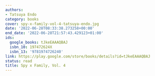 ```yaml
---
authors:
- Tatsuya Endo
category: books
cover: spy-x-family-vol-4-tatsuya-endo.jpg
date: '2022-06-28T08:33:38.273258+00:00'
end_date: '2022-06-28T21:57:43.429123+01:00'
ids:
  google_books: tJkeEAAAQBAJ
  isbn_10: 197472624X
  isbn_13: '9781974726240'
link: https://play.google.com/store/books/details?id=tJkeEAAAQBAJ
status: read
title: Spy x Family, Vol. 4
---
```

